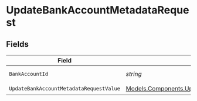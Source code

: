 # UpdateBankAccountMetadataRequest


## Fields

| Field                                                                                                             | Type                                                                                                              | Required                                                                                                          | Description                                                                                                       | Example                                                                                                           |
| ----------------------------------------------------------------------------------------------------------------- | ----------------------------------------------------------------------------------------------------------------- | ----------------------------------------------------------------------------------------------------------------- | ----------------------------------------------------------------------------------------------------------------- | ----------------------------------------------------------------------------------------------------------------- |
| `BankAccountId`                                                                                                   | *string*                                                                                                          | :heavy_check_mark:                                                                                                | The bank account ID.                                                                                              | XXX                                                                                                               |
| `UpdateBankAccountMetadataRequestValue`                                                                           | [Models.Components.UpdateBankAccountMetadataRequest](../../Models/Components/UpdateBankAccountMetadataRequest.md) | :heavy_check_mark:                                                                                                | N/A                                                                                                               |                                                                                                                   |